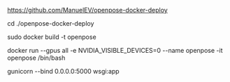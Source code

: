 
https://github.com/ManuelEV/openpose-docker-deploy

cd ./openpose-docker-deploy

sudo docker build -t openpose


docker run --gpus all -e NVIDIA_VISIBLE_DEVICES=0 --name openpose -it openpose /bin/bash

gunicorn --bind 0.0.0.0:5000 wsgi:app